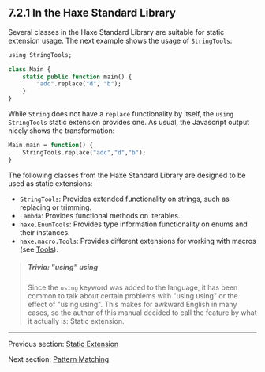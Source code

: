 ## 7.2.1 In the Haxe Standard Library

Several classes in the Haxe Standard Library are suitable for static extension usage. The next example shows the usage of `StringTools`:

```haxe
using StringTools;

class Main {
	static public function main() {
		"adc".replace("d", "b");
	}
}
```

While `String` does not have a `replace` functionality by itself, the `using StringTools` static extension provides one. As usual, the Javascript output nicely shows the transformation:

```haxe
Main.main = function() {
	StringTools.replace("adc","d","b");
}
```

The following classes from the Haxe Standard Library are designed to be used as static extensions:



* `StringTools`: Provides extended functionality on strings, such as replacing or trimming.
* `Lambda`: Provides functional methods on iterables.
* `haxe.EnumTools`: Provides type information functionality on enums and their instances.
* `haxe.macro.Tools`: Provides different extensions for working with macros (see [Tools](8.4-Tools.md)).





> ##### Trivia: "using" using
>
> Since the `using` keyword was added to the language, it has been common to talk about certain problems with "using using" or the effect of "using using". This makes for awkward English in many cases, so the author of this manual decided to call the feature by what it actually is: Static extension.

---

Previous section: [Static Extension](7.2-Static_Extension.md)

Next section: [Pattern Matching](7.3-Pattern_Matching.md)